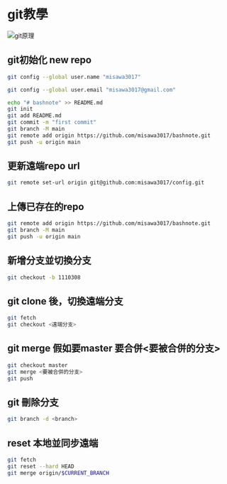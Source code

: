 # git教學

![git原理](http://static.runoob.com/images/runoob-logo.pnghttps://github.com/misawa3017/gitnote/blob/main/git_principle.png)


## git初始化 new repo

```bash
git config --global user.name "misawa3017"
```

```bash
git config --global user.email "misawa3017@gmail.com"
```

```bash
echo "# bashnote" >> README.md
git init
git add README.md
git commit -m "first commit"
git branch -M main
git remote add origin https://github.com/misawa3017/bashnote.git
git push -u origin main
```

## 更新遠端repo url
```bash
git remote set-url origin git@github.com:misawa3017/config.git
```
## 上傳已存在的repo

```bash
git remote add origin https://github.com/misawa3017/bashnote.git
git branch -M main
git push -u origin main
```

## 新增分支並切換分支

```bash
git checkout -b 1110308
```

## git clone 後，切換遠端分支
```bash
git fetch
git checkout <遠端分支>
```
## git merge 假如要master 要合併<要被合併的分支>
```bash
git checkout master
git merge <要被合併的分支>
git push
```

## git 刪除分支
```bash
git branch -d <branch>
```
## reset 本地並同步遠端
```bash
git fetch
git reset --hard HEAD
git merge origin/$CURRENT_BRANCH
```
